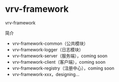 # vrv-framework
vrv-framework

简介

- vrv-framework-common（公共模块）
- vrv-framework-logger（日志模块）
- vrv-framework-server（服务端），coming soon
- vrv-framework-client（客户端），coming soon
- vrv-framework-registry（注册中心），coming soon
- vrv-framework-xxx，designing... 